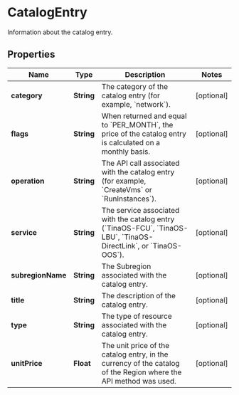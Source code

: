 

# CatalogEntry

Information about the catalog entry.

## Properties

| Name | Type | Description | Notes |
|------------ | ------------- | ------------- | -------------|
|**category** | **String** | The category of the catalog entry (for example, &#x60;network&#x60;). |  [optional] |
|**flags** | **String** | When returned and equal to &#x60;PER_MONTH&#x60;, the price of the catalog entry is calculated on a monthly basis. |  [optional] |
|**operation** | **String** | The API call associated with the catalog entry (for example, &#x60;CreateVms&#x60; or &#x60;RunInstances&#x60;). |  [optional] |
|**service** | **String** | The service associated with the catalog entry (&#x60;TinaOS-FCU&#x60;, &#x60;TinaOS-LBU&#x60;, &#x60;TinaOS-DirectLink&#x60;, or &#x60;TinaOS-OOS&#x60;). |  [optional] |
|**subregionName** | **String** | The Subregion associated with the catalog entry. |  [optional] |
|**title** | **String** | The description of the catalog entry. |  [optional] |
|**type** | **String** | The type of resource associated with the catalog entry. |  [optional] |
|**unitPrice** | **Float** | The unit price of the catalog entry, in the currency of the catalog of the Region where the API method was used. |  [optional] |



